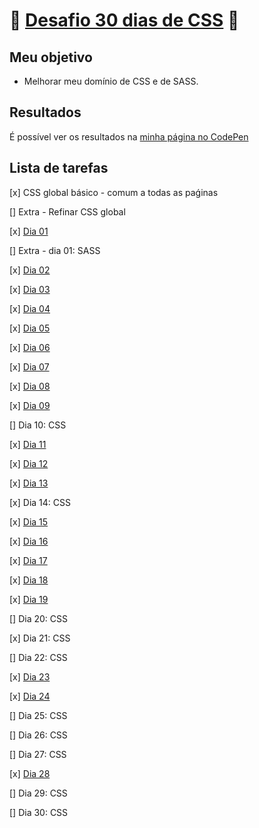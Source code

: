 # :ribbon: [Desafio 30 dias de CSS](https://github.com/MilenaCarecho/30diasDeCSS) :ribbon:

## Meu objetivo

* Melhorar meu domínio de CSS e de SASS.

## Resultados

É possível ver os resultados na [minha página no CodePen](https://codepen.io/beatriz-cavallieri)

## Lista de tarefas

[x] CSS global básico - comum a todas as paǵinas

[] Extra - Refinar CSS global

[x] [Dia 01](https://codepen.io/beatriz-cavallieri/pen/WNxGzaG)

[] Extra - dia 01: SASS

[x] [Dia 02](https://codepen.io/beatriz-cavallieri/pen/JjKRLQe)

[x] [Dia 03](https://codepen.io/beatriz-cavallieri/pen/LYZQQEV)

[x] [Dia 04](https://codepen.io/beatriz-cavallieri/pen/BazYYOP)

[x] [Dia 05](https://codepen.io/beatriz-cavallieri/pen/eYzMpbv)

[x] [Dia 06](https://codepen.io/beatriz-cavallieri/pen/pobLgaW)

[x] [Dia 07](https://codepen.io/beatriz-cavallieri/pen/ZEOxWpV)

[x] [Dia 08](https://codepen.io/beatriz-cavallieri/pen/zYBLMJO)

[x] [Dia 09](https://codepen.io/beatriz-cavallieri/pen/wvWQJoP)

[] Dia 10: CSS

[x] [Dia 11](https://codepen.io/beatriz-cavallieri/pen/ExyGVjw)

[x] [Dia 12](https://codepen.io/beatriz-cavallieri/pen/GRqPGZO)

[x] [Dia 13](https://codepen.io/beatriz-cavallieri/pen/qBNgmWd)

[x] Dia 14: CSS

[x] [Dia 15](https://codepen.io/beatriz-cavallieri/pen/dyXdzYL)

[x] [Dia 16](https://codepen.io/beatriz-cavallieri/pen/WNxPjdY)

[x] [Dia 17](https://codepen.io/beatriz-cavallieri/pen/QWEoWQw)

[x] [Dia 18](https://codepen.io/beatriz-cavallieri/pen/xxOBxQY)

[x] [Dia 19](https://codepen.io/beatriz-cavallieri/pen/poEjvPr)

[] Dia 20: CSS

[x] Dia 21: CSS

[] Dia 22: CSS

[x] [Dia 23](https://codepen.io/beatriz-cavallieri/pen/JjKbYzB)

[x] [Dia 24](https://codepen.io/beatriz-cavallieri/pen/xxEwbGJ)

[] Dia 25: CSS

[] Dia 26: CSS

[] Dia 27: CSS

[x] [Dia 28](https://codepen.io/beatriz-cavallieri/pen/ExyQwZx)

[] Dia 29: CSS

[] Dia 30: CSS
